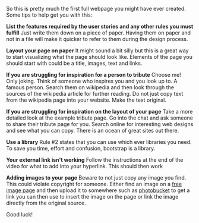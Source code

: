 So this is pretty much the first full webpage you might have ever created. Some tips to help get you with this:

**List the features required by the user stories and any other rules you must fulfill**
Just write them down on a piece of paper. Having them on paper and not in a file will make it quicker to refer to them during the design process.

**Layout your page on paper**
It might sound a bit silly but this is a great way to start visualizing what the page should look like. Elements of the page you should start with could be a title, images, text and links.

**If you are struggling for inspiration for a person to tribute**
Choose me! Only joking. Think of someone who inspires you and you look up to. A famous person. Search them on wikipedia and then look through the sources of the wikipedia article for further reading. Do not just copy text from the wikipedia page into your website. Make the text original.

**If you are struggling for inspiration on the layout of your page**
Take a more detailed look at the example tribute page. Go into the chat and ask someone to share their tribute page for you. Search online for interesting web designs and see what you can copy. There is an ocean of great sites out there.

**Use a library**
Rule #2 states that you can use which ever libraries you need. To save you time, effort and confusion, bootstrap is a library.

**Your external link isn't working**
Follow the instructions at the end of the video for what to add into your hyperlink. This should then work

**Adding images to your page**
Beware to not just copy any image you find. This could violate copyright for someone. Either find an image on a [free image page](http://www.freeimages.com) and then upload it to somewhere such as [photobucket](http://www.photobucket.com) to get a link you can then use to insert the image on the page or link the image directly from the original source.
  
Good luck!